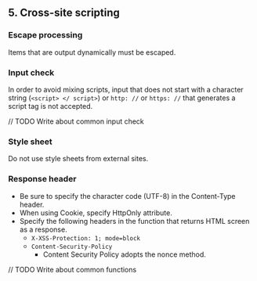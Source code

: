 ## 5. Cross-site scripting
### Escape processing
Items that are output dynamically must be escaped.

### Input check
In order to avoid mixing scripts, input that does not start with a character string (`<script> </ script>`) or `http: //` or `https: //` that generates a script tag is not accepted.

// TODO Write about common input check

### Style sheet
Do not use style sheets from external sites.

### Response header
- Be sure to specify the character code (UTF-8) in the Content-Type header.
- When using Cookie, specify HttpOnly attribute.
- Specify the following headers in the function that returns HTML screen as a response.
  - `X-XSS-Protection: 1; mode=block`
  - `Content-Security-Policy`
    - Content Security Policy adopts the nonce method.

// TODO Write about common functions